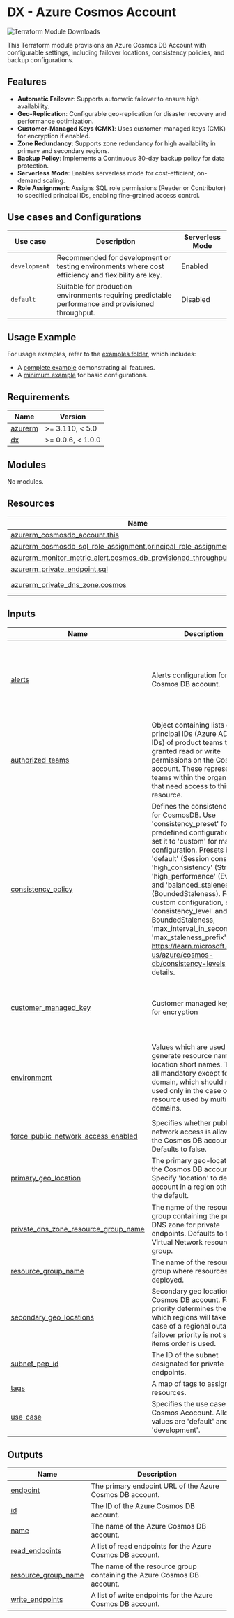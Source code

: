 # DX - Azure Cosmos Account

![Terraform Module Downloads](https://img.shields.io/terraform/module/dm/pagopa-dx/azure-cosmos-account/azurerm?logo=terraform&label=downloads&cacheSeconds=5000&link=https%3A%2F%2Fregistry.terraform.io%2Fmodules%2Fpagopa-dx%2Fazure-cosmos-account%2Fazurerm%2Flatest)

This Terraform module provisions an Azure Cosmos DB Account with configurable settings, including failover locations, consistency policies, and backup configurations.

## Features

- **Automatic Failover**: Supports automatic failover to ensure high availability.
- **Geo-Replication**: Configurable geo-replication for disaster recovery and performance optimization.
- **Customer-Managed Keys (CMK)**: Uses customer-managed keys (CMK) for encryption if enabled.
- **Zone Redundancy**: Supports zone redundancy for high availability in primary and secondary regions.
- **Backup Policy**: Implements a Continuous 30-day backup policy for data protection.
- **Serverless Mode**: Enables serverless mode for cost-efficient, on-demand scaling.
- **Role Assignment**: Assigns SQL role permissions (Reader or Contributor) to specified principal IDs, enabling fine-grained access control.

## Use cases and Configurations

| Use case      | Description                                                                                        | Serverless Mode |
|---------------|----------------------------------------------------------------------------------------------------|-----------------|
| `development` | Recommended for development or testing environments where cost efficiency and flexibility are key. | Enabled         |
| `default`     | Suitable for production environments requiring predictable performance and provisioned throughput. | Disabled        |

## Usage Example

For usage examples, refer to the [examples folder](https://github.com/pagopa-dx/terraform-azurerm-azure-cosmos-account/tree/main/examples), which includes:

- A [complete example](https://github.com/pagopa-dx/terraform-azurerm-azure-cosmos-account/tree/main/examples/complete) demonstrating all features.
- A [minimum example](https://github.com/pagopa-dx/terraform-azurerm-azure-cosmos-account/tree/main/examples/minimum) for basic configurations.

<!-- BEGIN_TF_DOCS -->
## Requirements

| Name | Version |
|------|---------|
| <a name="requirement_azurerm"></a> [azurerm](#requirement\_azurerm) | >= 3.110, < 5.0 |
| <a name="requirement_dx"></a> [dx](#requirement\_dx) | >= 0.0.6, < 1.0.0 |

## Modules

No modules.

## Resources

| Name | Type |
|------|------|
| [azurerm_cosmosdb_account.this](https://registry.terraform.io/providers/hashicorp/azurerm/latest/docs/resources/cosmosdb_account) | resource |
| [azurerm_cosmosdb_sql_role_assignment.principal_role_assignments](https://registry.terraform.io/providers/hashicorp/azurerm/latest/docs/resources/cosmosdb_sql_role_assignment) | resource |
| [azurerm_monitor_metric_alert.cosmos_db_provisioned_throughput_exceeded](https://registry.terraform.io/providers/hashicorp/azurerm/latest/docs/resources/monitor_metric_alert) | resource |
| [azurerm_private_endpoint.sql](https://registry.terraform.io/providers/hashicorp/azurerm/latest/docs/resources/private_endpoint) | resource |
| [azurerm_private_dns_zone.cosmos](https://registry.terraform.io/providers/hashicorp/azurerm/latest/docs/data-sources/private_dns_zone) | data source |

## Inputs

| Name | Description | Type | Default | Required |
|------|-------------|------|---------|:--------:|
| <a name="input_alerts"></a> [alerts](#input\_alerts) | Alerts configuration for Cosmos DB account. | <pre>object({<br/>    enabled         = bool<br/>    action_group_id = optional(string, null)<br/>    thresholds = optional(object({<br/>      provisioned_throughput_exceeded = optional(number, null)<br/>    }), {})<br/>  })</pre> | <pre>{<br/>  "enabled": true<br/>}</pre> | no |
| <a name="input_authorized_teams"></a> [authorized\_teams](#input\_authorized\_teams) | Object containing lists of principal IDs (Azure AD object IDs) of product teams to be granted read or write permissions on the Cosmos DB account. These represent the teams within the organization that need access to this resource. | <pre>object({<br/>    writers = optional(list(string), []),<br/>    readers = optional(list(string), [])<br/>  })</pre> | <pre>{<br/>  "readers": [],<br/>  "writers": []<br/>}</pre> | no |
| <a name="input_consistency_policy"></a> [consistency\_policy](#input\_consistency\_policy) | Defines the consistency policy for CosmosDB. Use 'consistency\_preset' for predefined configurations, or set it to 'custom' for manual configuration. Presets include: 'default' (Session consistency), 'high\_consistency' (Strong), 'high\_performance' (Eventual), and 'balanced\_staleness' (BoundedStaleness). For custom configuration, specify 'consistency\_level' and, if using BoundedStaleness, 'max\_interval\_in\_seconds' and 'max\_staleness\_prefix'. Refer to https://learn.microsoft.com/en-us/azure/cosmos-db/consistency-levels for more details. | <pre>object({<br/>    consistency_preset      = optional(string)<br/>    consistency_level       = optional(string, "Preset")<br/>    max_interval_in_seconds = optional(number, 0)<br/>    max_staleness_prefix    = optional(number, 0)<br/>  })</pre> | n/a | yes |
| <a name="input_customer_managed_key"></a> [customer\_managed\_key](#input\_customer\_managed\_key) | Customer managed key to use for encryption | <pre>object({<br/>    enabled                   = optional(bool, false)<br/>    user_assigned_identity_id = optional(string, null)<br/>    key_vault_key_id          = optional(string, null)<br/>  })</pre> | <pre>{<br/>  "enabled": false<br/>}</pre> | no |
| <a name="input_environment"></a> [environment](#input\_environment) | Values which are used to generate resource names and location short names. They are all mandatory except for domain, which should not be used only in the case of a resource used by multiple domains. | <pre>object({<br/>    prefix          = string<br/>    env_short       = string<br/>    location        = string<br/>    domain          = optional(string)<br/>    app_name        = string<br/>    instance_number = string<br/>  })</pre> | n/a | yes |
| <a name="input_force_public_network_access_enabled"></a> [force\_public\_network\_access\_enabled](#input\_force\_public\_network\_access\_enabled) | Specifies whether public network access is allowed for the Cosmos DB account. Defaults to false. | `bool` | `false` | no |
| <a name="input_primary_geo_location"></a> [primary\_geo\_location](#input\_primary\_geo\_location) | The primary geo-location for the Cosmos DB account. Specify 'location' to deploy the account in a region other than the default. | <pre>object({<br/>    location       = optional(string, null)<br/>    zone_redundant = optional(bool, true)<br/>  })</pre> | <pre>{<br/>  "location": null,<br/>  "zone_redundant": true<br/>}</pre> | no |
| <a name="input_private_dns_zone_resource_group_name"></a> [private\_dns\_zone\_resource\_group\_name](#input\_private\_dns\_zone\_resource\_group\_name) | The name of the resource group containing the private DNS zone for private endpoints. Defaults to the Virtual Network resource group. | `string` | `null` | no |
| <a name="input_resource_group_name"></a> [resource\_group\_name](#input\_resource\_group\_name) | The name of the resource group where resources will be deployed. | `string` | n/a | yes |
| <a name="input_secondary_geo_locations"></a> [secondary\_geo\_locations](#input\_secondary\_geo\_locations) | Secondary geo locations for Cosmos DB account. Failover priority determines the order in which regions will take over in case of a regional outage. If failover priority is not set, the items order is used. | <pre>list(object({<br/>    location          = optional(string, null)<br/>    failover_priority = optional(number, null)<br/>    zone_redundant    = optional(bool, true)<br/>  }))</pre> | `[]` | no |
| <a name="input_subnet_pep_id"></a> [subnet\_pep\_id](#input\_subnet\_pep\_id) | The ID of the subnet designated for private endpoints. | `string` | n/a | yes |
| <a name="input_tags"></a> [tags](#input\_tags) | A map of tags to assign to the resources. | `map(any)` | n/a | yes |
| <a name="input_use_case"></a> [use\_case](#input\_use\_case) | Specifies the use case for the Cosmos Acocount. Allowed values are 'default' and 'development'. | `string` | `"default"` | no |

## Outputs

| Name | Description |
|------|-------------|
| <a name="output_endpoint"></a> [endpoint](#output\_endpoint) | The primary endpoint URL of the Azure Cosmos DB account. |
| <a name="output_id"></a> [id](#output\_id) | The ID of the Azure Cosmos DB account. |
| <a name="output_name"></a> [name](#output\_name) | The name of the Azure Cosmos DB account. |
| <a name="output_read_endpoints"></a> [read\_endpoints](#output\_read\_endpoints) | A list of read endpoints for the Azure Cosmos DB account. |
| <a name="output_resource_group_name"></a> [resource\_group\_name](#output\_resource\_group\_name) | The name of the resource group containing the Azure Cosmos DB account. |
| <a name="output_write_endpoints"></a> [write\_endpoints](#output\_write\_endpoints) | A list of write endpoints for the Azure Cosmos DB account. |
<!-- END_TF_DOCS -->
